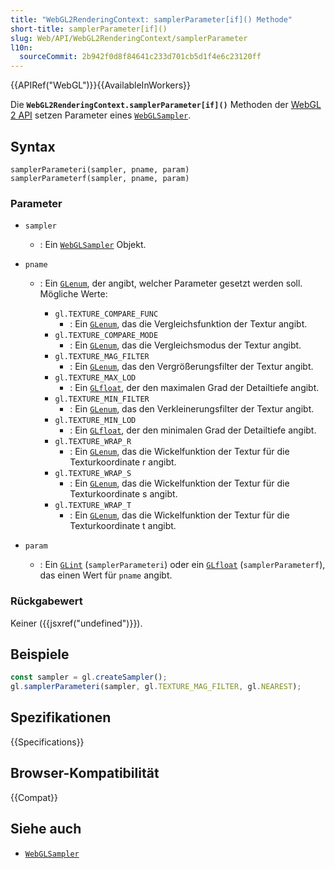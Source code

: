 ```yaml
---
title: "WebGL2RenderingContext: samplerParameter[if]() Methode"
short-title: samplerParameter[if]()
slug: Web/API/WebGL2RenderingContext/samplerParameter
l10n:
  sourceCommit: 2b942f0d8f84641c233d701cb5d1f4e6c23120ff
---
```


{{APIRef("WebGL")}}{{AvailableInWorkers}}

Die **`WebGL2RenderingContext.samplerParameter[if]()`** Methoden
der [WebGL 2 API](/de/docs/Web/API/WebGL_API) setzen
Parameter eines [`WebGLSampler`](/de/docs/Web/API/WebGLSampler).

## Syntax

```js-nolint
samplerParameteri(sampler, pname, param)
samplerParameterf(sampler, pname, param)
```

### Parameter

- `sampler`
  - : Ein [`WebGLSampler`](/de/docs/Web/API/WebGLSampler) Objekt.
- `pname`

  - : Ein [`GLenum`](/de/docs/Web/API/WebGL_API/Types), der angibt, welcher Parameter gesetzt werden soll. Mögliche Werte:

    - `gl.TEXTURE_COMPARE_FUNC`
      - : Ein [`GLenum`](/de/docs/Web/API/WebGL_API/Types), das die
        Vergleichsfunktion der Textur angibt.
    - `gl.TEXTURE_COMPARE_MODE`
      - : Ein [`GLenum`](/de/docs/Web/API/WebGL_API/Types), das die
        Vergleichsmodus der Textur angibt.
    - `gl.TEXTURE_MAG_FILTER`
      - : Ein [`GLenum`](/de/docs/Web/API/WebGL_API/Types), das den
        Vergrößerungsfilter der Textur angibt.
    - `gl.TEXTURE_MAX_LOD`
      - : Ein [`GLfloat`](/de/docs/Web/API/WebGL_API/Types), der den maximalen
        Grad der Detailtiefe angibt.
    - `gl.TEXTURE_MIN_FILTER`
      - : Ein [`GLenum`](/de/docs/Web/API/WebGL_API/Types), das den
        Verkleinerungsfilter der Textur angibt.
    - `gl.TEXTURE_MIN_LOD`
      - : Ein [`GLfloat`](/de/docs/Web/API/WebGL_API/Types), der den minimalen
        Grad der Detailtiefe angibt.
    - `gl.TEXTURE_WRAP_R`
      - : Ein [`GLenum`](/de/docs/Web/API/WebGL_API/Types), das die
        Wickelfunktion der Textur für die Texturkoordinate r angibt.
    - `gl.TEXTURE_WRAP_S`
      - : Ein [`GLenum`](/de/docs/Web/API/WebGL_API/Types), das die
        Wickelfunktion der Textur für die Texturkoordinate s angibt.
    - `gl.TEXTURE_WRAP_T`
      - : Ein [`GLenum`](/de/docs/Web/API/WebGL_API/Types), das die
        Wickelfunktion der Textur für die Texturkoordinate t angibt.

- `param`
  - : Ein [`GLint`](/de/docs/Web/API/WebGL_API/Types) (`samplerParameteri`) oder ein [`GLfloat`](/de/docs/Web/API/WebGL_API/Types)
    (`samplerParameterf`), das einen Wert für `pname` angibt.

### Rückgabewert

Keiner ({{jsxref("undefined")}}).

## Beispiele

```js
const sampler = gl.createSampler();
gl.samplerParameteri(sampler, gl.TEXTURE_MAG_FILTER, gl.NEAREST);
```

## Spezifikationen

{{Specifications}}

## Browser-Kompatibilität

{{Compat}}

## Siehe auch

- [`WebGLSampler`](/de/docs/Web/API/WebGLSampler)
